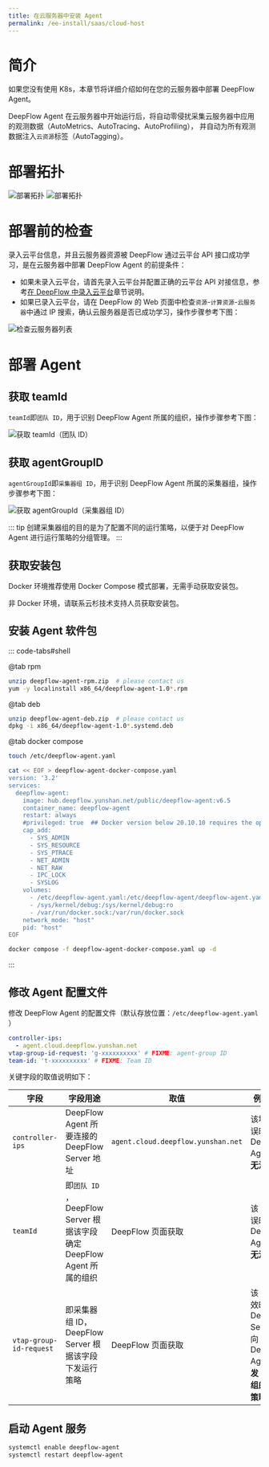 ```yaml
---
title: 在云服务器中安装 Agent
permalink: /ee-install/saas/cloud-host
---
```


# 简介

如果您没有使用 K8s，本章节将详细介绍如何在您的云服务器中部署 DeepFlow Agent。

DeepFlow Agent 在云服务器中开始运行后，将自动零侵扰采集云服务器中应用的观测数据（AutoMetrics、AutoTracing、AutoProfiling）， 并自动为所有观测数据注入`云资源`标签（AutoTagging）。

# 部署拓扑

![部署拓扑](https://yunshan-guangzhou.oss-cn-beijing.aliyuncs.com/pub/pic/20240709668ce0a950a1c.jpeg)
![部署拓扑](https://yunshan-guangzhou.oss-cn-beijing.aliyuncs.com/pub/pic/202407156694c79250a2a.jpeg)

# 部署前的检查

录入云平台信息，并且云服务器资源被 DeepFlow 通过云平台 API 接口成功学习，是在云服务器中部署 DeepFlow Agent 的前提条件：
- 如果未录入云平台，请首先录入云平台并配置正确的云平台 API 对接信息，参考[在 DeepFlow 中录入云平台](./cloud/)章节说明。
- 如果已录入云平台，请在 DeepFlow 的 Web 页面中检查`资源`-`计算资源`-`云服务器`中通过 IP 搜索，确认云服务器是否已成功学习，操作步骤参考下图：

![检查云服务器列表](https://yunshan-guangzhou.oss-cn-beijing.aliyuncs.com/pub/pic/20240703668504773b7c0.png)

# 部署 Agent

## 获取 teamId

`teamId`即`团队 ID`，用于识别 DeepFlow Agent 所属的组织，操作步骤参考下图：

![获取 teamId（团队 ID）](https://yunshan-guangzhou.oss-cn-beijing.aliyuncs.com/pub/pic/20240703668504714e57f.png)

## 获取 agentGroupID

`agentGroupId`即`采集器组 ID`，用于识别 DeepFlow Agent 所属的采集器组，操作步骤参考下图：

![获取 agentGroupId（采集器组 ID）](https://yunshan-guangzhou.oss-cn-beijing.aliyuncs.com/pub/pic/2024070366850473b0257.png)

::: tip
创建采集器组的目的是为了配置不同的运行策略，以便于对 DeepFlow Agent 进行运行策略的分组管理。
:::

## 获取安装包

Docker 环境推荐使用 Docker Compose 模式部署，无需手动获取安装包。

非 Docker 环境，请联系云杉技术支持人员获取安装包。

## 安装 Agent 软件包

::: code-tabs#shell

@tab rpm

```bash
unzip deepflow-agent-rpm.zip  # please contact us
yum -y localinstall x86_64/deepflow-agent-1.0*.rpm
```

@tab deb

```bash
unzip deepflow-agent-deb.zip  # please contact us
dpkg -i x86_64/deepflow-agent-1.0*.systemd.deb
```

@tab docker compose

```bash
touch /etc/deepflow-agent.yaml

cat << EOF > deepflow-agent-docker-compose.yaml
version: '3.2'
services:
  deepflow-agent:
    image: hub.deepflow.yunshan.net/public/deepflow-agent:v6.5
    container_name: deepflow-agent
    restart: always
    #privileged: true  ## Docker version below 20.10.10 requires the opening of the privileged mode, See https://github.com/moby/moby/pull/42836
    cap_add:
      - SYS_ADMIN
      - SYS_RESOURCE
      - SYS_PTRACE
      - NET_ADMIN
      - NET_RAW
      - IPC_LOCK
      - SYSLOG
    volumes:
      - /etc/deepflow-agent.yaml:/etc/deepflow-agent/deepflow-agent.yaml:ro
      - /sys/kernel/debug:/sys/kernel/debug:ro
      - /var/run/docker.sock:/var/run/docker.sock
    network_mode: "host"
    pid: "host"
EOF

docker compose -f deepflow-agent-docker-compose.yaml up -d
```

:::

## 修改 Agent 配置文件

修改 DeepFlow Agent 的配置文件（默认存放位置：`/etc/deepflow-agent.yaml` ）

```yaml
controller-ips:
  - agent.cloud.deepflow.yunshan.net
vtap-group-id-request: 'g-xxxxxxxxxx' # FIXME: agent-group ID
team-id: 't-xxxxxxxxxx' # FIXME: Team ID
```
关键字段的取值说明如下：

| 字段 | 字段用途 | 取值 | 例外说明 |
|-------|-----|--------|--------|
| `controller-ips` |  DeepFlow Agent 所要连接的 DeepFlow Server 地址 |  `agent.cloud.deepflow.yunshan.net` |  该地址错误时，DeepFlow Agent 将**无法注册** |
| `teamId` |  即`团队 ID` ， DeepFlow Server 根据该字段确定 DeepFlow Agent 所属的组织 | DeepFlow 页面获取 | 该 ID 值错误时，DeepFlow Agent 将**无法注册** |
| `vtap-group-id-request` |  即采集器组 ID，DeepFlow Server 根据该字段下发运行策略 | DeepFlow 页面获取 |  该 ID 值无效时，DeepFlow Server 会向 DeepFlow Agent **下发 default 组的运行策略** |

## 启动 Agent 服务

```bash
systemctl enable deepflow-agent
systemctl restart deepflow-agent
```
